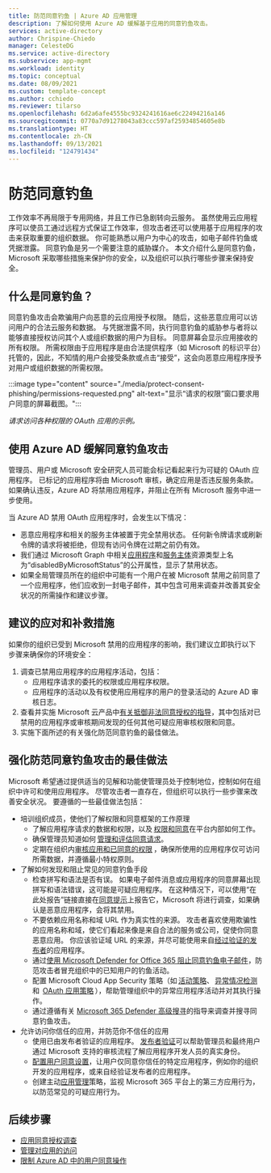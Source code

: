 ```yaml
---
title: 防范同意钓鱼 | Azure AD 应用管理
description: 了解如何使用 Azure AD 缓解基于应用的同意钓鱼攻击。
services: active-directory
author: Chrispine-Chiedo
manager: CelesteDG
ms.service: active-directory
ms.subservice: app-mgmt
ms.workload: identity
ms.topic: conceptual
ms.date: 08/09/2021
ms.custom: template-concept
ms.author: cchiedo
ms.reviewer: tilarso
ms.openlocfilehash: 6d2a6afe4555bc9324241616ae6c22494216a146
ms.sourcegitcommit: 0770a7d91278043a83ccc597af25934854605e8b
ms.translationtype: HT
ms.contentlocale: zh-CN
ms.lasthandoff: 09/13/2021
ms.locfileid: "124791434"
---
```

# <a name="protecting-against-consent-phishing"></a>防范同意钓鱼

工作效率不再局限于专用网络，并且工作已急剧转向云服务。 虽然使用云应用程序可以使员工通过远程方式保证工作效率，但攻击者还可以使用基于应用程序的攻击来获取重要的组织数据。 你可能熟悉以用户为中心的攻击，如电子邮件钓鱼或凭据泄露。 同意钓鱼是另一个需要注意的威胁媒介。
本文介绍什么是同意钓鱼，Microsoft 采取哪些措施来保护你的安全，以及组织可以执行哪些步骤来保持安全。

## <a name="what-is-consent-phishing"></a>什么是同意钓鱼？

同意钓鱼攻击会欺骗用户向恶意的云应用授予权限。 随后，这些恶意应用可以访问用户的合法云服务和数据。 与凭据泄露不同，执行同意钓鱼的威胁参与者将以能够直接授权访问其个人或组织数据的用户为目标。 同意屏幕会显示应用接收的所有权限。 所需权限由于应用程序是由合法提供程序（如 Microsoft 的标识平台）托管的，因此，不知情的用户会接受条款或点击“接受”，这会向恶意应用程序授予对用户或组织数据的所需权限。

:::image type="content" source="./media/protect-consent-phishing/permissions-requested.png" alt-text="显示“请求的权限”窗口要求用户同意的屏幕截图。":::

*请求访问各种权限的 OAuth 应用的示例。*

## <a name="mitigating-consent-phishing-attacks-using-azure-ad"></a>使用 Azure AD 缓解同意钓鱼攻击

管理员、用户或 Microsoft 安全研究人员可能会标记看起来行为可疑的 OAuth 应用程序。 已标记的应用程序将由 Microsoft 审核，确定应用是否违反服务条款。 如果确认违反，Azure AD 将禁用应用程序，并阻止在所有 Microsoft 服务中进一步使用。

当 Azure AD 禁用 OAuth 应用程序时，会发生以下情况：
- 恶意应用程序和相关的服务主体被置于完全禁用状态。 任何新令牌请求或刷新令牌的请求将被拒绝，但现有访问令牌在过期之前仍有效。
- 我们通过 Microsoft Graph 中相关[应用程序](/graph/api/resources/application?view=graph-rest-1.0&preserve-view=true)和[服务主体](/graph/api/resources/serviceprincipal?view=graph-rest-1.0&preserve-view=true)资源类型上名为“disabledByMicrosoftStatus”的公开属性，显示了禁用状态。
- 如果全局管理员所在的组织中可能有一个用户在被 Microsoft 禁用之前同意了一个应用程序，他们应收到一封电子邮件，其中包含可用来调查并改善其安全状况的所需操作和建议步骤。

## <a name="recommended-response-and-remediation"></a>建议的应对和补救措施

如果你的组织已受到 Microsoft 禁用的应用程序的影响，我们建议立即执行以下步骤来确保你的环境安全：

1. 调查已禁用应用程序的应用程序活动，包括：
    - 应用程序请求的委托的权限或应用程序权限。
    - 应用程序的活动以及有权使用应用程序的用户的登录活动的 Azure AD 审核日志。
1. 查看并实施 Microsoft 云产品中[有关抵御非法同意授权的指导](/microsoft-365/security/office-365-security/detect-and-remediate-illicit-consent-grants)，其中包括对已禁用的应用程序或审核期间发现的任何其他可疑应用审核权限和同意。
1. 实施下面所述的有关强化防范同意钓鱼的最佳做法。


## <a name="best-practices-for-hardening-against-consent-phishing-attacks"></a>强化防范同意钓鱼攻击的最佳做法

Microsoft 希望通过提供适当的见解和功能使管理员处于控制地位，控制如何在组织中许可和使用应用程序。 尽管攻击者一直存在，但组织可以执行一些步骤来改善安全状况。 要遵循的一些最佳做法包括：

* 培训组织成员，使他们了解权限和同意框架的工作原理
    - 了解应用程序请求的数据和权限，以及 [权限和同意](../develop/v2-permissions-and-consent.md)在平台内部如何工作。
    - 确保管理员知道如何 [管理和评估同意请求](./manage-consent-requests.md)。
    - 定期在组织内[审核应用和已同意的权限](../../security/fundamentals/steps-secure-identity.md#audit-apps-and-consented-permissions) ，确保所使用的应用程序仅可访问所需数据，并遵循最小特权原则。
* 了解如何发现和阻止常见的同意钓鱼手段
    - 检查拼写和语法是否有误。 如果电子邮件消息或应用程序的同意屏幕出现拼写和语法错误，这可能是可疑应用程序。 在这种情况下，可以使用“在此处报告”链接直接在[同意提示](../develop/application-consent-experience.md#building-blocks-of-the-consent-prompt)上报告它，Microsoft 将进行调查，如果确认是恶意应用程序，会将其禁用。
    - 不要依赖应用名称和域 URL 作为真实性的来源。 攻击者喜欢使用欺骗性的应用名称和域，使它们看起来像是来自合法的服务或公司，促使你同意恶意应用。 你应该验证域 URL 的来源，并尽可能使用来自[经过验证的发布者](../develop/publisher-verification-overview.md)的应用程序。
    - 通过[使用 Microsoft Defender for Office 365 阻止同意钓鱼电子邮件](/microsoft-365/security/office-365-security/set-up-anti-phishing-policies#impersonation-settings-in-anti-phishing-policies-in-microsoft-defender-for-office-365)，防范攻击者冒充组织中的已知用户的钓鱼活动。
    - 配置 Microsoft Cloud App Security 策略（如 [活动策略](/cloud-app-security/user-activity-policies)、 [异常情况检测](/cloud-app-security/anomaly-detection-policy)和  [OAuth 应用策略](/cloud-app-security/app-permission-policy) ），帮助管理组织中的异常应用程序活动并对其执行操作。
    - 通过遵循有关 [Microsoft 365 Defender 高级搜寻](/microsoft-365/security/defender/advanced-hunting-overview)的指导来调查并搜寻同意钓鱼攻击。
* 允许访问你信任的应用，并防范你不信任的应用
    - 使用已由发布者验证的应用程序。 [发布者验证](../develop/publisher-verification-overview.md)可以帮助管理员和最终用户通过 Microsoft 支持的审核流程了解应用程序开发人员的真实身份。
    - [配置用户同意设置](./configure-user-consent.md?tabs=azure-portal)，让用户仅同意你信任的特定应用程序，例如你的组织开发的应用程序，或来自经验证发布者的应用程序。
    - 创建主动[应用管理](/microsoft-365/compliance/app-governance-manage-app-governance)策略，监视 Microsoft 365 平台上的第三方应用行为，以防范常见的可疑应用行为。

## <a name="next-steps"></a>后续步骤

* [应用同意授权调查](/security/compass/incident-response-playbook-app-consent)
* [管理对应用的访问](./what-is-access-management.md)
* [限制 Azure AD 中的用户同意操作](../../security/fundamentals/steps-secure-identity.md#restrict-user-consent-operations)